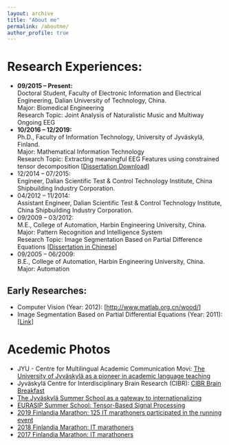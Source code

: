 ```yaml
---
layout: archive
title: "About me"
permalink: /aboutme/
author_profile: true
---
```


Research Experiences:
======
- **09/2015 – Present:**<br>
Doctoral Student, Faculty of Electronic Information and Electrical Engineering, Dalian University of Technology, China.<br>
Major: Biomedical Engineering<br>
Research Topic: Joint Analysis of Naturalistic Music and Multiway Ongoing EEG<br>
- **10/2016 – 12/2019:**<br>
Ph.D., Faculty of Information Technology, University of Jyväskylä, Finland.<br>
Major: Mathematical Information Technology<br>
Research Topic: Extracting meaningful EEG Features using constrained tensor decomposition [<a href="http://urn.fi/URN:ISBN:978-951-39-7968-3" target="_blank">Dissertation Download</a>]<br>
- 12/2014 – 07/2015:<br>
Engineer, Dalian Scientific Test & Control Technology Institute, China Shipbuilding Industry Corporation.<br>
- 04/2012 – 11/2014:<br>
Assistant Engineer, Dalian Scientific Test & Control Technology Institute, China Shipbuilding Industry Corporation.<br>
- 09/2009 – 03/2012:<br>
M.E., College of Automation, Harbin Engineering University, China.<br>
Major: Pattern Recognition and Intelligence System<br>
Research Topic: Image Segmentation Based on Partial Difference Equations [<a href="http://kns.cnki.net/KCMS/detail/detail.aspx?dbname=CMFD201301&filename=1012518274.nh" target="_blank">Dissertation in Chinese</a>]<br>
- 09/2005 – 06/2009:<br>
B.E., College of Automation, Harbin Engineering University, China.<br>
Major: Automation

Early Researches:
------
- Computer Vision (Year: 2012): [<a href="http://www.matlab.org.cn/wood/" target="_blank">http://www.matlab.org.cn/wood/</a>]
- Image Segmentation Based on Partial Differential Equations (Year: 2011): [<a href="http://kns.cnki.net/KCMS/detail/detail.aspx?dbname=CMFD201301&filename=1012518274.nh" target="_blank">Link</a>]

Acedemic Photos
======
- JYU - Centre for Multilingual Academic Communication Movi: <a href="https://www.jyu.fi/fi/ajankohtaista/arkisto/2019/05/jyvaskylan-yliopisto-edellakavijana-akateemisessa-kielten-opetuksessa" target="_blank">The University of Jyväskylä as a pioneer in academic language teaching</a>
- Jyväskylä Centre for Interdisciplinary Brain Research (CIBR): <a href="https://cibr.jyu.fi/en/cibr-collegium" target="_blank">CIBR Brain Breakfast</a>
- <a href="https://www.jyu.fi/en/current/archive/2021/03/the-jyvaskyla-summer-school-as-a-gateway-to-internationalizing" target="_blank">The Jyväskylä Summer School as a gateway to internationalizing</a>
- <a href="https://homes.esat.kuleuven.be/~sistawww/biomed/biotensorssummerschool18/material-pictures.php" target="_blank">EURASIP Summer School: Tensor-Based Signal Processing</a>
- <a href="https://www.ksml.fi/teemat/2374292" target="_blank">2019 Finlandia Marathon: 125 IT marathoners participated in the running event</a>
- <a href="https://scontent-hkt1-2.xx.fbcdn.net/v/t1.6435-9/42208430_10156761879843872_3020950794800201728_n.jpg?_nc_cat=111&ccb=1-3&_nc_sid=2c4854&_nc_ohc=scoIHp7rWnQAX8NwoJj&_nc_ht=scontent-hkt1-2.xx&oh=8a210dbf7bfb475439a8d53b64cdef02&oe=6096C9BC" target="_blank">2018 Finlandia Marathon: IT marathoners</a>
- <a href="https://scontent-hkt1-2.xx.fbcdn.net/v/t31.18172-8/21686742_10155778590828872_6127841345734637126_o.jpg?_nc_cat=104&ccb=1-3&_nc_sid=730e14&_nc_ohc=0CBnS2xeF9IAX_yOJiw&_nc_ht=scontent-hkt1-2.xx&oh=89ce196e6f299ffe9c88bd1cba51c700&oe=609594DE" target="_blank">2017 Finlandia Marathon: IT marathoners</a>
